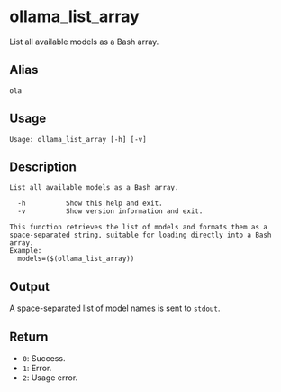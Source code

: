# ollama_list_array

List all available models as a Bash array.

## Alias

`ola`

## Usage
```
Usage: ollama_list_array [-h] [-v]
```

## Description
```
List all available models as a Bash array.

  -h          Show this help and exit.
  -v          Show version information and exit.

This function retrieves the list of models and formats them as a space-separated string, suitable for loading directly into a Bash array.
Example:
  models=($(ollama_list_array))
```

## Output
A space-separated list of model names is sent to `stdout`.

## Return
* `0`: Success.
* `1`: Error.
* `2`: Usage error.
